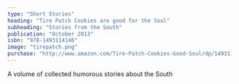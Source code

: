 ```yaml
---
type: "Short Stories"
heading: "Tire Patch Cookies are good for the Soul"
subheading: "Stories from the South"
publication: "October 2013"
isbn: "978-1493114146"
image: "tirepatch.png"
purchase: "http://www.amazon.com/Tire-Patch-Cookies-Good-Soul/dp/149311414X/ref=asap_bc?ie=UTF8"
---
```

 A volume of collected humorous stories about the South
